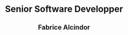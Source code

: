 <center> <h1>Senior Software Developper</h1> </center>
<center> <h2>Fabrice Alcindor</h2> </center>
